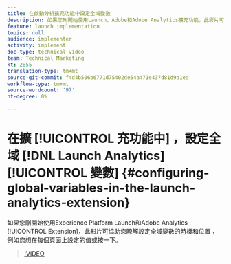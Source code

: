```yaml
---
title: 在啟動分析擴充功能中設定全域變數
description: 如果您剛開始使用Launch、Adobe和Adobe Analytics擴充功能，此影片可協助您瞭解設定全域變數的時機和位置，亦即您想在每個頁面上設定或按一下的值。
feature: launch implementation
topics: null
audience: implementer
activity: implement
doc-type: technical video
team: Technical Marketing
kt: 2855
translation-type: tm+mt
source-git-commit: f4d4b506b6771d75402de54a471e437d81d9a1ea
workflow-type: tm+mt
source-wordcount: '97'
ht-degree: 0%

---
```



# 在擴 [!UICONTROL 充功能中] ，設定全域 [!DNL Launch Analytics][!UICONTROL 變數] {#configuring-global-variables-in-the-launch-analytics-extension}

如果您剛開始使用Experience Platform Launch和Adobe Analytics [!UICONTROL Extension]，此影片可協助您瞭解設定全域變數的時機和位置 ，例如您想在每個頁面上設定的值或按一下。

>[!VIDEO](https://video.tv.adobe.com/v/27181/?quality=9)
